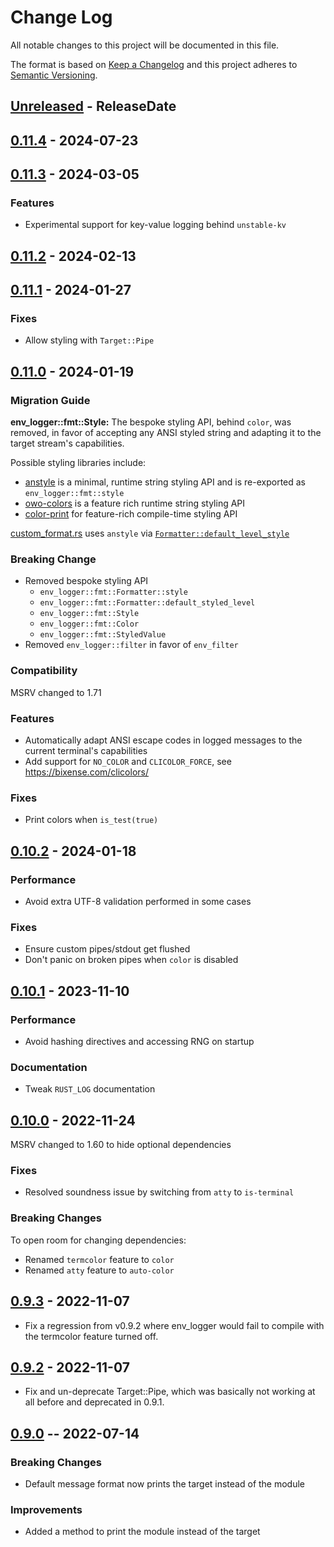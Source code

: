 # Change Log
All notable changes to this project will be documented in this file.

The format is based on [Keep a Changelog](http://keepachangelog.com/)
and this project adheres to [Semantic Versioning](http://semver.org/).

<!-- next-header -->
## [Unreleased] - ReleaseDate

## [0.11.4] - 2024-07-23

## [0.11.3] - 2024-03-05

### Features

- Experimental support for key-value logging behind `unstable-kv`

## [0.11.2] - 2024-02-13

## [0.11.1] - 2024-01-27

### Fixes

- Allow styling with `Target::Pipe`

## [0.11.0] - 2024-01-19

### Migration Guide

**env_logger::fmt::Style:**
The bespoke styling API, behind `color`, was removed, in favor of accepting any
ANSI styled string and adapting it to the target stream's capabilities.

Possible styling libraries include:
- [anstyle](https://docs.rs/anstyle) is a minimal, runtime string styling API and is re-exported as `env_logger::fmt::style`
- [owo-colors](https://docs.rs/owo-colors) is a feature rich runtime string styling API
- [color-print](https://docs.rs/color-print) for feature-rich compile-time styling API

[custom_format.rs](https://docs.rs/env_logger/latest/src/custom_format/custom_format.rs.html)
uses `anstyle` via
[`Formatter::default_level_style`](https://docs.rs/env_logger/latest/env_logger/fmt/struct.Formatter.html#method.default_level_style)

### Breaking Change

- Removed bespoke styling API
  - `env_logger::fmt::Formatter::style`
  - `env_logger::fmt::Formatter::default_styled_level`
  - `env_logger::fmt::Style`
  - `env_logger::fmt::Color`
  - `env_logger::fmt::StyledValue`
- Removed `env_logger::filter` in favor of `env_filter`

### Compatibility

MSRV changed to 1.71

### Features

- Automatically adapt ANSI escape codes in logged messages to the current terminal's capabilities
- Add support for `NO_COLOR` and `CLICOLOR_FORCE`, see https://bixense.com/clicolors/

### Fixes

- Print colors when `is_test(true)`

## [0.10.2] - 2024-01-18

### Performance

- Avoid extra UTF-8 validation performed in some cases

### Fixes

- Ensure custom pipes/stdout get flushed
- Don't panic on broken pipes when `color` is disabled

## [0.10.1] - 2023-11-10

### Performance

- Avoid hashing directives and accessing RNG on startup

### Documentation

- Tweak `RUST_LOG` documentation

## [0.10.0] - 2022-11-24

MSRV changed to 1.60 to hide optional dependencies

### Fixes

- Resolved soundness issue by switching from `atty` to `is-terminal`

### Breaking Changes

To open room for changing dependencies:
- Renamed `termcolor` feature to `color`
- Renamed `atty` feature to `auto-color`

## [0.9.3] - 2022-11-07

- Fix a regression from v0.9.2 where env_logger would fail to compile with the termcolor feature turned off.

## [0.9.2] - 2022-11-07

- Fix and un-deprecate Target::Pipe, which was basically not working at all before and deprecated in 0.9.1.

## [0.9.0] -- 2022-07-14

### Breaking Changes

- Default message format now prints the target instead of the module

### Improvements

- Added a method to print the module instead of the target

<!-- next-url -->
[Unreleased]: https://github.com/rust-cli/env_logger/compare/v0.11.4...HEAD
[0.11.4]: https://github.com/rust-cli/env_logger/compare/v0.11.3...v0.11.4
[0.11.3]: https://github.com/rust-cli/env_logger/compare/v0.11.2...v0.11.3
[0.11.2]: https://github.com/rust-cli/env_logger/compare/v0.11.1...v0.11.2
[0.11.1]: https://github.com/rust-cli/env_logger/compare/v0.11.0...v0.11.1
[0.11.0]: https://github.com/rust-cli/env_logger/compare/v0.10.2...v0.11.0
[0.10.2]: https://github.com/rust-cli/env_logger/compare/v0.10.1...v0.10.2
[0.10.1]: https://github.com/rust-cli/env_logger/compare/v0.10.0...v0.10.1
[0.10.0]: https://github.com/rust-cli/env_logger/compare/v0.9.3...v0.10.0
[0.9.3]: https://github.com/rust-cli/env_logger/compare/v0.9.2...v0.9.3
[0.9.2]: https://github.com/rust-cli/env_logger/compare/v0.9.0...v0.9.2
[0.9.0]: https://github.com/rust-cli/env_logger/compare/v0.8.4...v0.9.0
